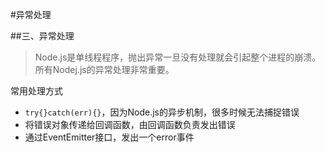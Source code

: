 #异常处理

##三、异常处理
> Node.js是单线程程序，抛出异常一旦没有处理就会引起整个进程的崩溃。所有Nodej.js的异常处理非常重要。

常用处理方式
+ `try{}catch(err){}`，因为Node.js的异步机制，很多时候无法捕捉错误
+ 将错误对象传递给回调函数，由回调函数负责发出错误
+ 通过EventEmitter接口，发出一个error事件